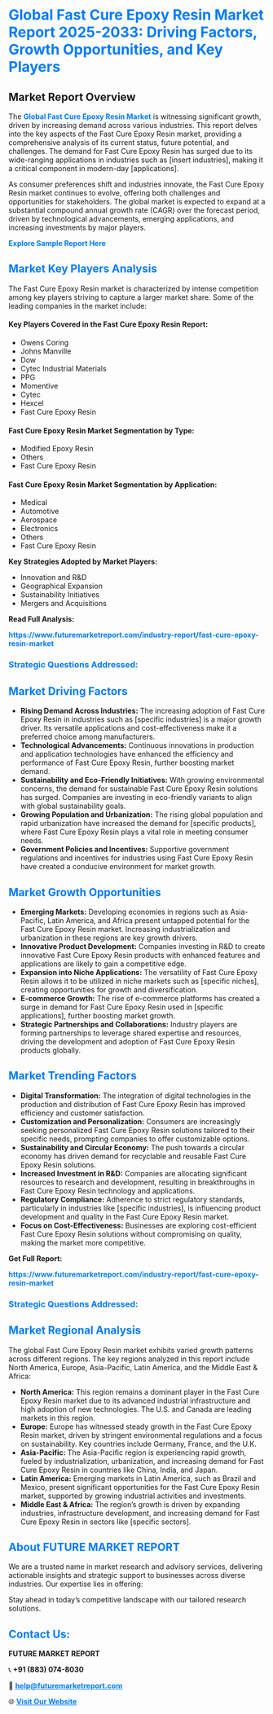 <h1 style="color: #007BFF;">Global Fast Cure Epoxy Resin Market Report 2025-2033: Driving Factors, Growth Opportunities, and Key Players</h1>

<section id="overview">
<h2>Market Report Overview</h2>
<p>The <a href="https://www.futuremarketreport.com/industry-report/fast-cure-epoxy-resin-market" style="color: #007BFF; text-decoration: none;"><strong>Global Fast Cure Epoxy Resin Market</strong></a> is witnessing significant growth, driven by increasing demand across various industries. This report delves into the key aspects of the Fast Cure Epoxy Resin market, providing a comprehensive analysis of its current status, future potential, and challenges. The demand for Fast Cure Epoxy Resin has surged due to its wide-ranging applications in industries such as [insert industries], making it a critical component in modern-day [applications].</p>
<p>As consumer preferences shift and industries innovate, the Fast Cure Epoxy Resin market continues to evolve, offering both challenges and opportunities for stakeholders. The global market is expected to expand at a substantial compound annual growth rate (CAGR) over the forecast period, driven by technological advancements, emerging applications, and increasing investments by major players.</p>
</section>

<section id="overview">
<p><a href="https://www.futuremarketreport.com/request-sample/reportId=100125" style="color: #007BFF; text-decoration: none;"><strong>Explore Sample Report Here</strong></a></p>
</section>

<section id="key-players">
<h2 style="color: #007BFF;">Market Key Players Analysis</h2>
<p>The Fast Cure Epoxy Resin market is characterized by intense competition among key players striving to capture a larger market share. Some of the leading companies in the market include:</p>
<h4>Key Players Covered in the Fast Cure Epoxy Resin Report:</h4>
<ul><li>Owens Coring</li><li>Johns Manville</li><li>Dow</li><li>Cytec Industrial Materials</li><li>PPG</li><li>Momentive</li><li>Cytec</li><li>Hexcel</li><li>Fast Cure Epoxy Resin</li></ul>
<h4>Fast Cure Epoxy Resin Market Segmentation by Type:</h4>
<ul><li>Modified Epoxy Resin</li><li>Others</li><li>Fast Cure Epoxy Resin</li></ul>

<h4>Fast Cure Epoxy Resin Market Segmentation by Application:</h4>
<ul><li>Medical</li><li>Automotive</li><li>Aerospace</li><li>Electronics</li><li>Others</li><li>Fast Cure Epoxy Resin</li></ul>
<p><strong>Key Strategies Adopted by Market Players:</strong></p>
<ul>
<li>Innovation and R&D</li>
<li>Geographical Expansion</li>
<li>Sustainability Initiatives</li>
<li>Mergers and Acquisitions</li>
</ul>
</section>

<section>
<p><strong>Read Full Analysis: </strong></p><a href="https://www.futuremarketreport.com/industry-report/fast-cure-epoxy-resin-market" style="color: #007BFF; text-decoration: none;"><strong>https://www.futuremarketreport.com/industry-report/fast-cure-epoxy-resin-market</strong></a>
<h3 style="color: #007BFF;">Strategic Questions Addressed:</h3>
</section>

<section id="driving-factors">
<h2 style="color: #007BFF;">Market Driving Factors</h2>
<ul>
<li><strong>Rising Demand Across Industries:</strong> The increasing adoption of Fast Cure Epoxy Resin in industries such as [specific industries] is a major growth driver. Its versatile applications and cost-effectiveness make it a preferred choice among manufacturers.</li>
<li><strong>Technological Advancements:</strong> Continuous innovations in production and application technologies have enhanced the efficiency and performance of Fast Cure Epoxy Resin, further boosting market demand.</li>
<li><strong>Sustainability and Eco-Friendly Initiatives:</strong> With growing environmental concerns, the demand for sustainable Fast Cure Epoxy Resin solutions has surged. Companies are investing in eco-friendly variants to align with global sustainability goals.</li>
<li><strong>Growing Population and Urbanization:</strong> The rising global population and rapid urbanization have increased the demand for [specific products], where Fast Cure Epoxy Resin plays a vital role in meeting consumer needs.</li>
<li><strong>Government Policies and Incentives:</strong> Supportive government regulations and incentives for industries using Fast Cure Epoxy Resin have created a conducive environment for market growth.</li>
</ul>
</section>

<section id="growth-opportunities">
<h2 style="color: #007BFF;">Market Growth Opportunities</h2>
<ul>
<li><strong>Emerging Markets:</strong> Developing economies in regions such as Asia-Pacific, Latin America, and Africa present untapped potential for the Fast Cure Epoxy Resin market. Increasing industrialization and urbanization in these regions are key growth drivers.</li>
<li><strong>Innovative Product Development:</strong> Companies investing in R&D to create innovative Fast Cure Epoxy Resin products with enhanced features and applications are likely to gain a competitive edge.</li>
<li><strong>Expansion into Niche Applications:</strong> The versatility of Fast Cure Epoxy Resin allows it to be utilized in niche markets such as [specific niches], creating opportunities for growth and diversification.</li>
<li><strong>E-commerce Growth:</strong> The rise of e-commerce platforms has created a surge in demand for Fast Cure Epoxy Resin used in [specific applications], further boosting market growth.</li>
<li><strong>Strategic Partnerships and Collaborations:</strong> Industry players are forming partnerships to leverage shared expertise and resources, driving the development and adoption of Fast Cure Epoxy Resin products globally.</li>
</ul>
</section>

<section id="trending-factors">
<h2 style="color: #007BFF;">Market Trending Factors</h2>
<ul>
<li><strong>Digital Transformation:</strong> The integration of digital technologies in the production and distribution of Fast Cure Epoxy Resin has improved efficiency and customer satisfaction.</li>
<li><strong>Customization and Personalization:</strong> Consumers are increasingly seeking personalized Fast Cure Epoxy Resin solutions tailored to their specific needs, prompting companies to offer customizable options.</li>
<li><strong>Sustainability and Circular Economy:</strong> The push towards a circular economy has driven demand for recyclable and reusable Fast Cure Epoxy Resin solutions.</li>
<li><strong>Increased Investment in R&D:</strong> Companies are allocating significant resources to research and development, resulting in breakthroughs in Fast Cure Epoxy Resin technology and applications.</li>
<li><strong>Regulatory Compliance:</strong> Adherence to strict regulatory standards, particularly in industries like [specific industries], is influencing product development and quality in the Fast Cure Epoxy Resin market.</li>
<li><strong>Focus on Cost-Effectiveness:</strong> Businesses are exploring cost-efficient Fast Cure Epoxy Resin solutions without compromising on quality, making the market more competitive.</li>
</ul>
</section>

<section>
<p><strong>Get Full Report: </strong></p><a href="https://www.futuremarketreport.com/industry-report/fast-cure-epoxy-resin-market" style="color: #007BFF; text-decoration: none;"><strong>https://www.futuremarketreport.com/industry-report/fast-cure-epoxy-resin-market</strong></a>
<h3 style="color: #007BFF;">Strategic Questions Addressed:</h3>
</section>


<section id="regional-analysis">
<h2 style="color: #007BFF;">Market Regional Analysis</h2>
<p>The global Fast Cure Epoxy Resin market exhibits varied growth patterns across different regions. The key regions analyzed in this report include North America, Europe, Asia-Pacific, Latin America, and the Middle East & Africa:</p>
<ul>
<li><strong>North America:</strong> This region remains a dominant player in the Fast Cure Epoxy Resin market due to its advanced industrial infrastructure and high adoption of new technologies. The U.S. and Canada are leading markets in this region.</li>
<li><strong>Europe:</strong> Europe has witnessed steady growth in the Fast Cure Epoxy Resin market, driven by stringent environmental regulations and a focus on sustainability. Key countries include Germany, France, and the U.K.</li>
<li><strong>Asia-Pacific:</strong> The Asia-Pacific region is experiencing rapid growth, fueled by industrialization, urbanization, and increasing demand for Fast Cure Epoxy Resin in countries like China, India, and Japan.</li>
<li><strong>Latin America:</strong> Emerging markets in Latin America, such as Brazil and Mexico, present significant opportunities for the Fast Cure Epoxy Resin market, supported by growing industrial activities and investments.</li>
<li><strong>Middle East & Africa:</strong> The region’s growth is driven by expanding industries, infrastructure development, and increasing demand for Fast Cure Epoxy Resin in sectors like [specific sectors].</li>
</ul>
</section>

<footer>
<h2 style="color: #007BFF;">About FUTURE MARKET REPORT</h2>
<p>We are a trusted name in market research and advisory services, delivering actionable insights and strategic support to businesses across diverse industries. Our expertise lies in offering:</p>

<p>Stay ahead in today’s competitive landscape with our tailored research solutions.</p>

<h2 style="color: #007BFF;">Contact Us:</h2>
<p><strong>FUTURE MARKET REPORT</strong></p>
<p>📞 <strong>+91 (883) 074-8030</strong></p>
<p>📧 <strong><a href="mailto:help@futuremarketreport.com" style="color: #007BFF;">help@futuremarketreport.com</a></strong></p>
<p>🌐 <strong><a href="https://www.futuremarketreport.com/" style="color: #007BFF;">Visit Our Website</a></strong></p>
</footer>